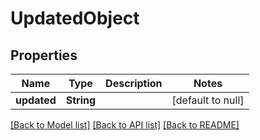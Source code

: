 # UpdatedObject

## Properties
Name | Type | Description | Notes
------------ | ------------- | ------------- | -------------
**updated** | **String** |  | [default to null]

[[Back to Model list]](../README.md#documentation-for-models) [[Back to API list]](../README.md#documentation-for-api-endpoints) [[Back to README]](../README.md)


